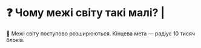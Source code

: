 # ❓ Чому межі світу такі малі? |

💬 Межі світу поступово розширюються. Кінцева мета — радіус 10 тисяч блоків.
